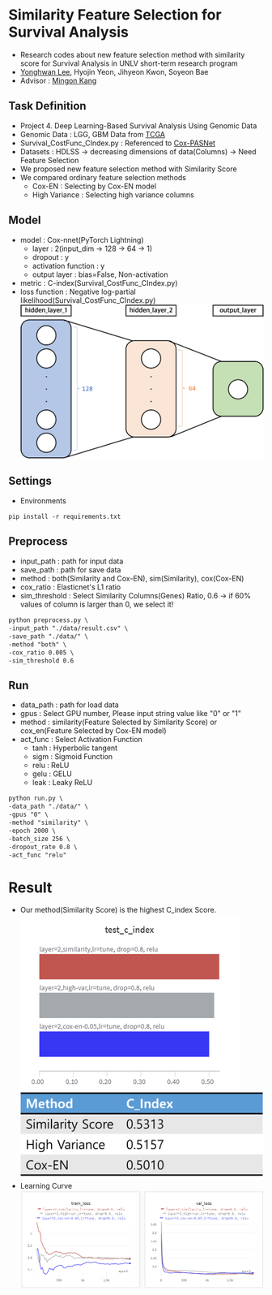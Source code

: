 # Similarity Feature Selection for Survival Analysis
- Research codes about new feature selection method with similarity score for Survival Analysis in UNLV short-term research program
- [Yonghwan Lee](https://sites.google.com/view/leeyonghwan/about), Hyojin Yeon, Jihyeon Kwon, Soyeon Bae
- Advisor : [Mingon Kang](http://mkang.faculty.unlv.edu/)

## Task Definition
- Project 4. Deep Learning-Based Survival Analysis Using Genomic Data
- Genomic Data : LGG, GBM Data from [TCGA](https://www.cancer.gov/ccg/research/genome-sequencing/tcga)
- Survival_CostFunc_CIndex.py : Referenced to [Cox-PASNet](https://github.com/DataX-JieHao/Cox-PASNet)
- Datasets : HDLSS -> decreasing dimensions of data(Columns) -> Need Feature Selection
- We proposed new feature selection method with Similarity Score
- We compared ordinary feature selection methods
    - Cox-EN : Selecting by Cox-EN model
    - High Variance : Selecting high variance columns

## Model
- model : Cox-nnet(PyTorch Lightning)
    - layer : 2(input_dim -> 128 -> 64 -> 1)
    - dropout : y
    - activation function : y
    - output layer : bias=False, Non-activation
- metric : C-index(Survival_CostFunc_CIndex.py)
- loss function : Negative log-partial likelihood(Survival_CostFunc_CIndex.py)
![model](img/model_architecture.png)

## Settings
- Environments
```
pip install -r requirements.txt
```

## Preprocess
- input_path : path for input data
- save_path : path for save data
- method : both(Similarity and Cox-EN), sim(Similarity), cox(Cox-EN)
- cox_ratio : Elasticnet's L1 ratio
- sim_threshold : Select Similarity Columns(Genes) Ratio, 0.6 -> if 60% values of column is larger than 0, we select it!

```
python preprocess.py \
-input_path "./data/result.csv" \
-save_path "./data/" \
-method "both" \
-cox_ratio 0.005 \
-sim_threshold 0.6
```

## Run
- data_path : path for load data
- gpus : Select GPU number, Please input string value like "0" or "1"
- method : similarity(Feature Selected by Similarity Score) or cox_en(Feature Selected by Cox-EN model)
- act_func : Select Activation Function
    - tanh : Hyperbolic tangent
    - sigm : Sigmoid Function
    - relu : ReLU
    - gelu : GELU
    - leak : Leaky ReLU

```
python run.py \
-data_path "./data/" \
-gpus "0" \
-method "similarity" \
-epoch 2000 \
-batch_size 256 \
-dropout_rate 0.8 \
-act_func "relu"
```

# Result
- Our method(Similarity Score) is the highest C_index Score.
![test_c_index](img/test_c_index.png)
![test_c_index_table](img/test_c_index_table.png)
- Learning Curve
![learning_Curve](img/learning_curve.png)
